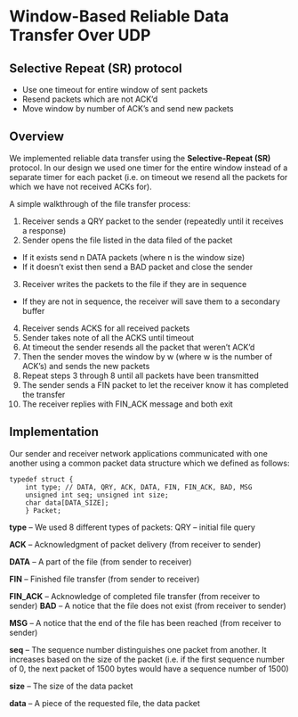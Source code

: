 Window-Based Reliable Data Transfer Over UDP
============================================

Selective Repeat (SR) protocol
------------------------------
- Use one timeout for entire window of sent packets
- Resend packets which are not ACK’d
- Move window by number of ACK’s and send new packets

Overview
--------
We implemented reliable data transfer using the **Selective-Repeat (SR)** protocol. In our design we used one timer for the entire window instead of a separate timer for each packet (i.e. on timeout we resend all the packets for which we have not received ACKs for).

A simple walkthrough of the file transfer process:

1. Receiver sends a QRY packet to the sender (repeatedly until it receives a response)
2. Sender opens the file listed in the data filed of the packet
  - If it exists send n DATA packets (where n is the window size)
  - If it doesn’t exist then send a BAD packet and close the sender
3. Receiver writes the packets to the file if they are in sequence
  - If they are not in sequence, the receiver will save them to a secondary buffer
4. Receiver sends ACKS for all received packets
5. Sender takes note of all the ACKS until timeout
6. At timeout the sender resends all the packet that weren’t ACK’d
7. Then the sender moves the window by w (where w is the number of ACK’s) and sends the new
packets
8. Repeat steps 3 through 8 until all packets have been transmitted
9. The sender sends a FIN packet to let the receiver know it has completed the transfer
10. The receiver replies with FIN_ACK message and both exit

Implementation
--------------
Our sender and receiver network applications communicated with one another using a common packet data structure which we defined as follows:
```
typedef struct {
    int type; // DATA, QRY, ACK, DATA, FIN, FIN_ACK, BAD, MSG
    unsigned int seq; unsigned int size;
    char data[DATA_SIZE];
    } Packet;
```
**type** – We used 8 different types of packets: QRY – initial file query

**ACK** – Acknowledgment of packet delivery (from receiver to sender)

**DATA** – A part of the file (from sender to receiver)

**FIN** – Finished file transfer (from sender to receiver)

**FIN_ACK** – Acknowledge of completed file transfer (from receiver to sender)
**BAD** – A notice that the file does not exist (from receiver to sender)

**MSG** – A notice that the end of the file has been reached (from receiver to sender)

**seq** – The sequence number distinguishes one packet from another. It increases based on the size of the packet (i.e. if the first sequence number of 0, the next packet of 1500 bytes would have a sequence number of 1500)

**size** – The size of the data packet

**data** – A piece of the requested file, the data packet
